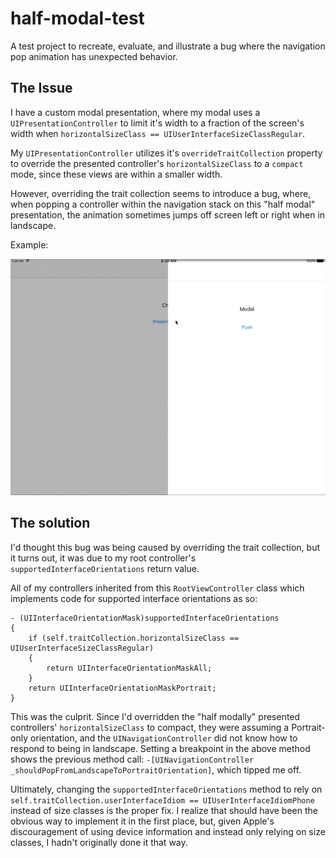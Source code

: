# half-modal-test
A test project to recreate, evaluate, and illustrate a bug where the navigation pop animation has unexpected behavior.

## The Issue ##

I have a custom modal presentation, where my modal uses a `UIPresentationController` to limit it's width to a fraction of the screen's width when `horizontalSizeClass == UIUserInterfaceSizeClassRegular`.

My `UIPresentationController` utilizes it's `overrideTraitCollection` property to override the presented controller's `horizontalSizeClass` to a `compact` mode, since these views are within a smaller width.

However, overriding the trait collection seems to introduce a bug, where, when popping a controller within the navigation stack on this "half modal" presentation, the animation sometimes jumps off screen left or right when in landscape.

Example: 

![unexpected-nav-pop-animation](/screenshots/half-modal-nav-pop.gif "Unexpected nav pop animation throws view left (also sometimes to the right)")

## The solution ##

I'd thought this bug was being caused by overriding the trait collection, but it turns out, it was due to my root controller's `supportedInterfaceOrientations` return value.

All of my controllers inherited from this `RootViewController` class which implements code for supported interface orientations as so:
```
- (UIInterfaceOrientationMask)supportedInterfaceOrientations
{
    if (self.traitCollection.horizontalSizeClass == UIUserInterfaceSizeClassRegular)
    {
        return UIInterfaceOrientationMaskAll;
    }
    return UIInterfaceOrientationMaskPortrait;
}
```

This was the culprit. Since I'd overridden the "half modally" presented controllers' `horizontalSizeClass` to compact, they were assuming a Portrait-only orientation, and the `UINavigationController` did not know how to respond to being in landscape. Setting a breakpoint in the above method shows the previous method call: `-[UINavigationController _shouldPopFromLandscapeToPortraitOrientation]`, which tipped me off.

Ultimately, changing the `supportedInterfaceOrientations` method to rely on `self.traitCollection.userInterfaceIdiom == UIUserInterfaceIdiomPhone` instead of size classes is the proper fix. I realize that should have been the obvious way to implement it in the first place, but, given Apple's discouragement of using device information and instead only relying on size classes, I hadn't originally done it that way.


